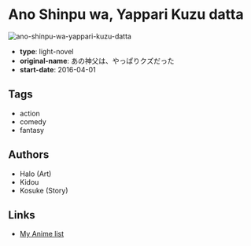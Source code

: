 # Ano Shinpu wa, Yappari Kuzu datta

![ano-shinpu-wa-yappari-kuzu-datta](https://cdn.myanimelist.net/images/manga/1/177987.jpg)

-   **type**: light-novel
-   **original-name**: あの神父は、やっぱりクズだった
-   **start-date**: 2016-04-01

## Tags

-   action
-   comedy
-   fantasy

## Authors

-   Halo (Art)
-   Kidou
-   Kosuke (Story)

## Links

-   [My Anime list](https://myanimelist.net/manga/98799/Ano_Shinpu_wa_Yappari_Kuzu_datta)
